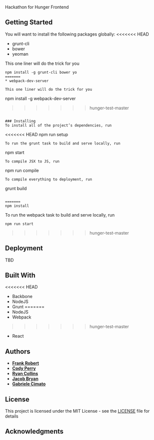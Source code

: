 Hackathon for Hunger Frontend

## Getting Started
You will want to install the following packages globally: 
<<<<<<< HEAD
* grunt-cli 
* bower 
* yeoman

This one liner will do the trick for you
```
npm install -g grunt-cli bower yo
=======
* webpack-dev-server

This one liner will do the trick for you
```
npm install -g webpack-dev-server
>>>>>>> hunger-test-master
```

### Installing
To install all of the project’s dependencies, run
```
<<<<<<< HEAD
npm run setup
```
To run the grunt task to build and serve locally, run
```
npm start
```
To compile JSX to JS, run
```
npm run compile
```
To compile everything to deployment, run
```
grunt build
```

=======
npm install
```
To run the webpack task to build and serve locally, run
```
npm run start
```
>>>>>>> hunger-test-master

## Deployment
TBD

## Built With
<<<<<<< HEAD
* Backbone
* NodeJS
* Grunt
=======
* NodeJS
* Webpack
>>>>>>> hunger-test-master
* React

## Authors

* **[Frank Robert](https://github.com/OfficialPhrank)**
* **[Cody Perry](https://github.com/cperry24)**
* **[Ryan Collins](https://github.com/RyanCCollins)**
* **[Jacob Bryan](https://github.com/bryanj4)**
* **[Gabriele Cimato](https://github.com/Gabri3l)**

## License

This project is licensed under the MIT License - see the [LICENSE](LICENSE) file for details

## Acknowledgments


